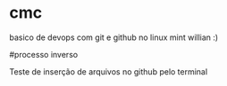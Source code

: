 # cmc
basico de devops com git e github no linux mint
 willian :)

#processo inverso
  

  Teste de inserção de arquivos no github pelo terminal
